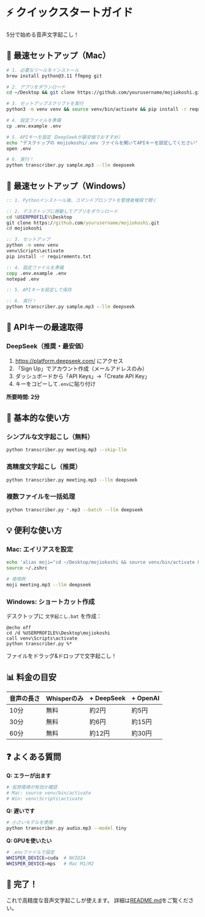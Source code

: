 # ⚡ クイックスタートガイド

5分で始める音声文字起こし！

## 🎯 最速セットアップ（Mac）

```bash
# 1. 必要なツールをインストール
brew install python@3.11 ffmpeg git

# 2. アプリをダウンロード
cd ~/Desktop && git clone https://github.com/yourusername/mojiokoshi.git && cd mojiokoshi

# 3. セットアップスクリプトを実行
python3 -m venv venv && source venv/bin/activate && pip install -r requirements.txt

# 4. 設定ファイルを準備
cp .env.example .env

# 5. APIキーを設定（DeepSeekが最安価でおすすめ）
echo "デスクトップの mojiokoshi/.env ファイルを開いてAPIキーを設定してください"
open .env

# 6. 実行！
python transcriber.py sample.mp3 --llm deepseek
```

## 🎯 最速セットアップ（Windows）

```cmd
:: 1. Pythonインストール後、コマンドプロンプトを管理者権限で開く

:: 2. デスクトップに移動してアプリをダウンロード
cd %USERPROFILE%\Desktop
git clone https://github.com/yourusername/mojiokoshi.git
cd mojiokoshi

:: 3. セットアップ
python -m venv venv
venv\Scripts\activate
pip install -r requirements.txt

:: 4. 設定ファイルを準備
copy .env.example .env
notepad .env

:: 5. APIキーを設定して保存

:: 6. 実行！
python transcriber.py sample.mp3 --llm deepseek
```

## 🔑 APIキーの最速取得

### DeepSeek（推奨・最安価）
1. https://platform.deepseek.com/ にアクセス
2. 「Sign Up」でアカウント作成（メールアドレスのみ）
3. ダッシュボードから「API Keys」→「Create API Key」
4. キーをコピーして`.env`に貼り付け

**所要時間: 2分**

## 🚀 基本的な使い方

### シンプルな文字起こし（無料）
```bash
python transcriber.py meeting.mp3 --skip-llm
```

### 高精度文字起こし（推奨）
```bash
python transcriber.py meeting.mp3 --llm deepseek
```

### 複数ファイルを一括処理
```bash
python transcriber.py *.mp3 --batch --llm deepseek
```

## 💡 便利な使い方

### Mac: エイリアスを設定
```bash
echo 'alias moji="cd ~/Desktop/mojiokoshi && source venv/bin/activate && python transcriber.py"' >> ~/.zshrc
source ~/.zshrc

# 使用例
moji meeting.mp3 --llm deepseek
```

### Windows: ショートカット作成
デスクトップに `文字起こし.bat` を作成：
```batch
@echo off
cd /d %USERPROFILE%\Desktop\mojiokoshi
call venv\Scripts\activate
python transcriber.py %*
```

ファイルをドラッグ&ドロップで文字起こし！

## 📊 料金の目安

| 音声の長さ | Whisperのみ | + DeepSeek | + OpenAI |
|-----------|------------|-----------|----------|
| 10分 | 無料 | 約2円 | 約5円 |
| 30分 | 無料 | 約6円 | 約15円 |
| 60分 | 無料 | 約12円 | 約30円 |

## ❓ よくある質問

**Q: エラーが出ます**
```bash
# 仮想環境が有効か確認
# Mac: source venv/bin/activate
# Win: venv\Scripts\activate
```

**Q: 遅いです**
```bash
# 小さいモデルを使用
python transcriber.py audio.mp3 --model tiny
```

**Q: GPUを使いたい**
```bash
# .envファイルで設定
WHISPER_DEVICE=cuda  # NVIDIA
WHISPER_DEVICE=mps   # Mac M1/M2
```

## 🎉 完了！

これで高精度な音声文字起こしが使えます。
詳細は[README.md](README.md)をご覧ください。